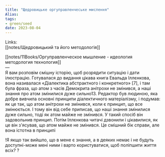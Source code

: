 ```yaml
---
title: "Щедровицьке оргуправленчеське мислення"
Alias: 
tags:
- green/seed
date: 2023-08-04
---
```

Links:  
[[notes/Щедровицький та його методологія]]

[[notes/11Books/Оргуправленческое мышление - идеология методология технология]]  
—  
Я вам розповім смішну історію, щоб розрядити ситуацію і дати ілюстрацію. Готувалася до видання цікава книга Евальда Іллєнкова, вона називалася «Діалектика абстрактного і конкретного» [7], і там була фраза, що атом з часів Демокрита анітрохи не змінився, а наші знання про атом змінилися дуже сильно13. Редактор був людиною, яка добре вивчила основні принципи діалектичного матеріалізму, і подумав: як це так, що атом анітрохи не змінився, коли є принцип, що все змінюється. І тому він від себе приписав, що наші знання змінилися дуже сильно, тоді як атом майже не змінився. У такий спосіб він задовольнив принцип. Потім Іллєнкова читачі дзвонили і цікавилися, як це він з'ясував, що атом майже не змінився. Це смішний бік справи, але вона істотна в принципі
  
!Я якщо так вийшло, що в мене є знання, а в деяких немає і не будуть доступні-може мені ними і варто користуватися, щоб поліпшити життя всіх? ?
  
